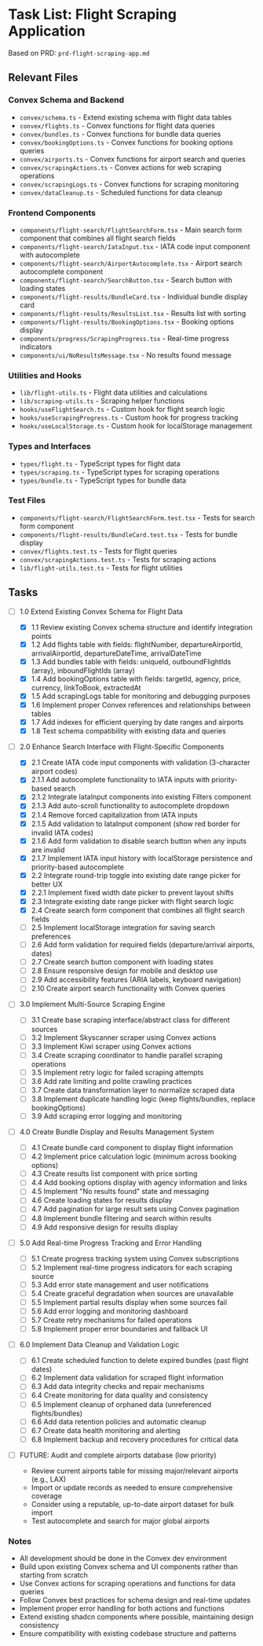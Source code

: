 # Task List: Flight Scraping Application

Based on PRD: `prd-flight-scraping-app.md`

## Relevant Files

### Convex Schema and Backend

- `convex/schema.ts` - Extend existing schema with flight data tables
- `convex/flights.ts` - Convex functions for flight data queries
- `convex/bundles.ts` - Convex functions for bundle data queries
- `convex/bookingOptions.ts` - Convex functions for booking options queries
- `convex/airports.ts` - Convex functions for airport search and queries
- `convex/scrapingActions.ts` - Convex actions for web scraping operations
- `convex/scrapingLogs.ts` - Convex functions for scraping monitoring
- `convex/dataCleanup.ts` - Scheduled functions for data cleanup

### Frontend Components

- `components/flight-search/FlightSearchForm.tsx` - Main search form component that combines all flight search fields
- `components/flight-search/IataInput.tsx` - IATA code input component with autocomplete
- `components/flight-search/AirportAutocomplete.tsx` - Airport search autocomplete component
- `components/flight-search/SearchButton.tsx` - Search button with loading states
- `components/flight-results/BundleCard.tsx` - Individual bundle display card
- `components/flight-results/ResultsList.tsx` - Results list with sorting
- `components/flight-results/BookingOptions.tsx` - Booking options display
- `components/progress/ScrapingProgress.tsx` - Real-time progress indicators
- `components/ui/NoResultsMessage.tsx` - No results found message

### Utilities and Hooks

- `lib/flight-utils.ts` - Flight data utilities and calculations
- `lib/scraping-utils.ts` - Scraping helper functions
- `hooks/useFlightSearch.ts` - Custom hook for flight search logic
- `hooks/useScrapingProgress.ts` - Custom hook for progress tracking
- `hooks/useLocalStorage.ts` - Custom hook for localStorage management

### Types and Interfaces

- `types/flight.ts` - TypeScript types for flight data
- `types/scraping.ts` - TypeScript types for scraping operations
- `types/bundle.ts` - TypeScript types for bundle data

### Test Files

- `components/flight-search/FlightSearchForm.test.tsx` - Tests for search form component
- `components/flight-results/BundleCard.test.tsx` - Tests for bundle display
- `convex/flights.test.ts` - Tests for flight queries
- `convex/scrapingActions.test.ts` - Tests for scraping actions
- `lib/flight-utils.test.ts` - Tests for flight utilities

## Tasks

- [ ] 1.0 Extend Existing Convex Schema for Flight Data

  - [x] 1.1 Review existing Convex schema structure and identify integration points
  - [x] 1.2 Add flights table with fields: flightNumber, departureAirportId, arrivalAirportId, departureDateTime, arrivalDateTime
  - [x] 1.3 Add bundles table with fields: uniqueId, outboundFlightIds (array), inboundFlightIds (array)
  - [x] 1.4 Add bookingOptions table with fields: targetId, agency, price, currency, linkToBook, extractedAt
  - [x] 1.5 Add scrapingLogs table for monitoring and debugging purposes
  - [x] 1.6 Implement proper Convex references and relationships between tables
  - [x] 1.7 Add indexes for efficient querying by date ranges and airports
  - [x] 1.8 Test schema compatibility with existing data and queries

- [ ] 2.0 Enhance Search Interface with Flight-Specific Components

  - [x] 2.1 Create IATA code input components with validation (3-character airport codes)
  - [x] 2.1.1 Add autocomplete functionality to IATA inputs with priority-based search
  - [x] 2.1.2 Integrate IataInput components into existing Filters component
  - [x] 2.1.3 Add auto-scroll functionality to autocomplete dropdown
  - [x] 2.1.4 Remove forced capitalization from IATA inputs
  - [x] 2.1.5 Add validation to IataInput component (show red border for invalid IATA codes)
  - [x] 2.1.6 Add form validation to disable search button when any inputs are invalid
  - [x] 2.1.7 Implement IATA input history with localStorage persistence and priority-based autocomplete
  - [x] 2.2 Integrate round-trip toggle into existing date range picker for better UX
  - [x] 2.2.1 Implement fixed width date picker to prevent layout shifts
  - [x] 2.3 Integrate existing date range picker with flight search logic
  - [x] 2.4 Create search form component that combines all flight search fields
  - [ ] 2.5 Implement localStorage integration for saving search preferences
  - [ ] 2.6 Add form validation for required fields (departure/arrival airports, dates)
  - [ ] 2.7 Create search button component with loading states
  - [ ] 2.8 Ensure responsive design for mobile and desktop use
  - [ ] 2.9 Add accessibility features (ARIA labels, keyboard navigation)
  - [ ] 2.10 Create airport search functionality with Convex queries

- [ ] 3.0 Implement Multi-Source Scraping Engine

  - [ ] 3.1 Create base scraping interface/abstract class for different sources
  - [ ] 3.2 Implement Skyscanner scraper using Convex actions
  - [ ] 3.3 Implement Kiwi scraper using Convex actions
  - [ ] 3.4 Create scraping coordinator to handle parallel scraping operations
  - [ ] 3.5 Implement retry logic for failed scraping attempts
  - [ ] 3.6 Add rate limiting and polite crawling practices
  - [ ] 3.7 Create data transformation layer to normalize scraped data
  - [ ] 3.8 Implement duplicate handling logic (keep flights/bundles, replace bookingOptions)
  - [ ] 3.9 Add scraping error logging and monitoring

- [ ] 4.0 Create Bundle Display and Results Management System

  - [ ] 4.1 Create bundle card component to display flight information
  - [ ] 4.2 Implement price calculation logic (minimum across booking options)
  - [ ] 4.3 Create results list component with price sorting
  - [ ] 4.4 Add booking options display with agency information and links
  - [ ] 4.5 Implement "No results found" state and messaging
  - [ ] 4.6 Create loading states for results display
  - [ ] 4.7 Add pagination for large result sets using Convex pagination
  - [ ] 4.8 Implement bundle filtering and search within results
  - [ ] 4.9 Add responsive design for results display

- [ ] 5.0 Add Real-time Progress Tracking and Error Handling

  - [ ] 5.1 Create progress tracking system using Convex subscriptions
  - [ ] 5.2 Implement real-time progress indicators for each scraping source
  - [ ] 5.3 Add error state management and user notifications
  - [ ] 5.4 Create graceful degradation when sources are unavailable
  - [ ] 5.5 Implement partial results display when some sources fail
  - [ ] 5.6 Add error logging and monitoring dashboard
  - [ ] 5.7 Create retry mechanisms for failed operations
  - [ ] 5.8 Implement proper error boundaries and fallback UI

- [ ] 6.0 Implement Data Cleanup and Validation Logic

  - [ ] 6.1 Create scheduled function to delete expired bundles (past flight dates)
  - [ ] 6.2 Implement data validation for scraped flight information
  - [ ] 6.3 Add data integrity checks and repair mechanisms
  - [ ] 6.4 Create monitoring for data quality and consistency
  - [ ] 6.5 Implement cleanup of orphaned data (unreferenced flights/bundles)
  - [ ] 6.6 Add data retention policies and automatic cleanup
  - [ ] 6.7 Create data health monitoring and alerting
  - [ ] 6.8 Implement backup and recovery procedures for critical data

- [ ] FUTURE: Audit and complete airports database (low priority)
  - Review current airports table for missing major/relevant airports (e.g., LAX)
  - Import or update records as needed to ensure comprehensive coverage
  - Consider using a reputable, up-to-date airport dataset for bulk import
  - Test autocomplete and search for major global airports

### Notes

- All development should be done in the Convex dev environment
- Build upon existing Convex schema and UI components rather than starting from scratch
- Use Convex actions for scraping operations and functions for data queries
- Follow Convex best practices for schema design and real-time updates
- Implement proper error handling for both actions and functions
- Extend existing shadcn components where possible, maintaining design consistency
- Ensure compatibility with existing codebase structure and patterns
